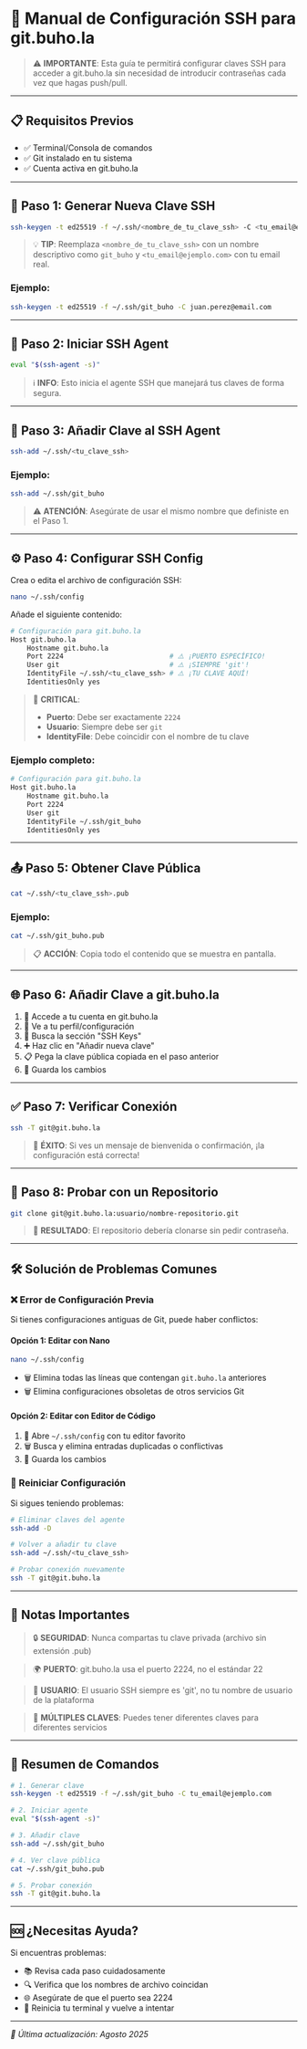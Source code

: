 # 🔐 Manual de Configuración SSH para git.buho.la

> ⚠️ **IMPORTANTE**: Esta guía te permitirá configurar claves SSH para acceder a git.buho.la sin necesidad de introducir contraseñas cada vez que hagas push/pull.

---

## 📋 Requisitos Previos

- ✅ Terminal/Consola de comandos
- ✅ Git instalado en tu sistema
- ✅ Cuenta activa en git.buho.la

---

## 🚀 Paso 1: Generar Nueva Clave SSH

```bash
ssh-keygen -t ed25519 -f ~/.ssh/<nombre_de_tu_clave_ssh> -C <tu_email@ejemplo.com>
```

> 💡 **TIP**: Reemplaza `<nombre_de_tu_clave_ssh>` con un nombre descriptivo como `git_buho` y `<tu_email@ejemplo.com>` con tu email real.

### Ejemplo:
```bash
ssh-keygen -t ed25519 -f ~/.ssh/git_buho -C juan.perez@email.com
```

---

## 🔄 Paso 2: Iniciar SSH Agent

```bash
eval "$(ssh-agent -s)"
```

> ℹ️ **INFO**: Esto inicia el agente SSH que manejará tus claves de forma segura.

---

## 🔑 Paso 3: Añadir Clave al SSH Agent

```bash
ssh-add ~/.ssh/<tu_clave_ssh>
```

### Ejemplo:
```bash
ssh-add ~/.ssh/git_buho
```

> ⚠️ **ATENCIÓN**: Asegúrate de usar el mismo nombre que definiste en el Paso 1.

---

## ⚙️ Paso 4: Configurar SSH Config

Crea o edita el archivo de configuración SSH:

```bash
nano ~/.ssh/config
```

Añade el siguiente contenido:

```bash
# Configuración para git.buho.la 
Host git.buho.la
    Hostname git.buho.la
    Port 2224                          # ⚠️ ¡PUERTO ESPECÍFICO!
    User git                           # ⚠️ ¡SIEMPRE 'git'!
    IdentityFile ~/.ssh/<tu_clave_ssh> # ⚠️ ¡TU CLAVE AQUÍ!
    IdentitiesOnly yes
```

> 🚨 **CRITICAL**: 
> - **Puerto**: Debe ser exactamente `2224`
> - **Usuario**: Siempre debe ser `git`
> - **IdentityFile**: Debe coincidir con el nombre de tu clave

### Ejemplo completo:
```bash
# Configuración para git.buho.la 
Host git.buho.la
    Hostname git.buho.la
    Port 2224
    User git
    IdentityFile ~/.ssh/git_buho
    IdentitiesOnly yes
```

---

## 📤 Paso 5: Obtener Clave Pública

```bash
cat ~/.ssh/<tu_clave_ssh>.pub
```

### Ejemplo:
```bash
cat ~/.ssh/git_buho.pub
```

> 📋 **ACCIÓN**: Copia todo el contenido que se muestra en pantalla.

---

## 🌐 Paso 6: Añadir Clave a git.buho.la

1. 🔗 Accede a tu cuenta en git.buho.la
2. 👤 Ve a tu perfil/configuración
3. 🔑 Busca la sección "SSH Keys" 
4. ➕ Haz clic en "Añadir nueva clave"
5. 📋 Pega la clave pública copiada en el paso anterior
6. 💾 Guarda los cambios

---

## ✅ Paso 7: Verificar Conexión

```bash
ssh -T git@git.buho.la
```

> 🎉 **ÉXITO**: Si ves un mensaje de bienvenida o confirmación, ¡la configuración está correcta!

---

## 🧪 Paso 8: Probar con un Repositorio

```bash
git clone git@git.buho.la:usuario/nombre-repositorio.git
```

> 🚀 **RESULTADO**: El repositorio debería clonarse sin pedir contraseña.

---

## 🛠️ Solución de Problemas Comunes

### ❌ Error de Configuración Previa

Si tienes configuraciones antiguas de Git, puede haber conflictos:

#### Opción 1: Editar con Nano
```bash
nano ~/.ssh/config
```
- 🗑️ Elimina todas las líneas que contengan `git.buho.la` anteriores
- 🗑️ Elimina configuraciones obsoletas de otros servicios Git

#### Opción 2: Editar con Editor de Código
1. 📝 Abre `~/.ssh/config` con tu editor favorito
2. 🗑️ Busca y elimina entradas duplicadas o conflictivas
3. 💾 Guarda los cambios

### 🔄 Reiniciar Configuración
Si sigues teniendo problemas:

```bash
# Eliminar claves del agente
ssh-add -D

# Volver a añadir tu clave
ssh-add ~/.ssh/<tu_clave_ssh>

# Probar conexión nuevamente
ssh -T git@git.buho.la
```

---

## 📝 Notas Importantes

> 🔒 **SEGURIDAD**: Nunca compartas tu clave privada (archivo sin extensión .pub)

> 🌍 **PUERTO**: git.buho.la usa el puerto 2224, no el estándar 22

> 👤 **USUARIO**: El usuario SSH siempre es 'git', no tu nombre de usuario de la plataforma

> 🔄 **MÚLTIPLES CLAVES**: Puedes tener diferentes claves para diferentes servicios

---

## 🎯 Resumen de Comandos

```bash
# 1. Generar clave
ssh-keygen -t ed25519 -f ~/.ssh/git_buho -C tu_email@ejemplo.com

# 2. Iniciar agente
eval "$(ssh-agent -s)"

# 3. Añadir clave
ssh-add ~/.ssh/git_buho

# 4. Ver clave pública
cat ~/.ssh/git_buho.pub

# 5. Probar conexión
ssh -T git@git.buho.la
```

---

## 🆘 ¿Necesitas Ayuda?

Si encuentras problemas:
- 📚 Revisa cada paso cuidadosamente
- 🔍 Verifica que los nombres de archivo coincidan
- 🌐 Asegúrate de que el puerto sea 2224
- 🔄 Reinicia tu terminal y vuelve a intentar

---

*📅 Última actualización: Agosto 2025*